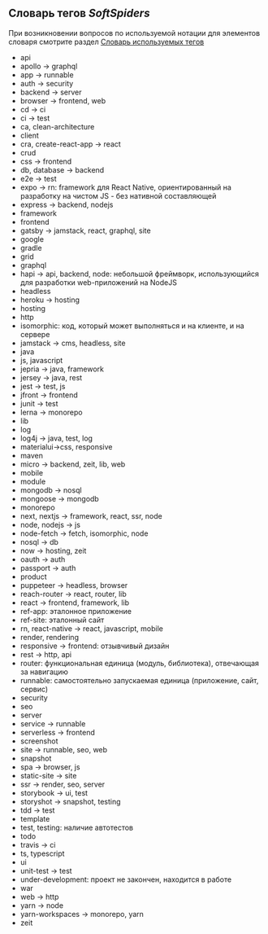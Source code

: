 ## Словарь тегов *SoftSpiders*

При возникновении вопросов по используемой нотации для элементов словаря смотрите раздел
[Словарь используемых тегов](README.md#словарь-используемых-тегов)

- api
- apollo -> graphql
- app -> runnable
- auth -> security
- backend -> server
- browser -> frontend, web
- cd -> ci
- ci -> test
- ca, clean-architecture 
- client
- cra, create-react-app -> react
- crud
- css -> frontend
- db, database -> backend
- e2e -> test
- expo -> rn: framework для React Native, ориентированный на разработку на чистом JS - без нативной составляющей
- express -> backend, nodejs
- framework
- frontend
- gatsby -> jamstack, react, graphql, site
- google
- gradle
- grid
- graphql
- hapi -> api, backend, node: небольшой фреймворк, использующийся для разработки web-приложений на NodeJS 
- headless
- heroku -> hosting
- hosting
- http
- isomorphic: код, который может выполняться и на клиенте, и на сервере
- jamstack -> cms, headless, site
- java
- js, javascript
- jepria -> java, framework
- jersey -> java, rest
- jest -> test, js
- jfront -> frontend
- junit -> test
- lerna -> monorepo
- lib
- log
- log4j -> java, test, log
- materialui->css, responsive
- maven
- micro -> backend, zeit, lib, web
- mobile
- module
- mongodb -> nosql
- mongoose -> mongodb
- monorepo
- next, nextjs -> framework, react, ssr, node 
- node, nodejs -> js
- node-fetch -> fetch, isomorphic, node
- nosql -> db
- now -> hosting, zeit
- oauth -> auth
- passport -> auth
- product
- puppeteer -> headless, browser
- reach-router -> react, router, lib
- react -> frontend, framework, lib
- ref-app: эталонное приложение
- ref-site: эталонный сайт
- rn, react-native -> react, javascript, mobile
- render, rendering
- responsive -> frontend: отзывчивый дизайн
- rest -> http, api
- router: функциональная единица (модуль, библиотека), отвечающая за навигацию
- runnable: самостоятельно запускаемая единица (приложение, сайт, сервис)
- security
- seo
- server
- service -> runnable
- serverless -> frontend
- screenshot
- site -> runnable, seo, web
- snapshot
- spa -> browser, js
- static-site -> site
- ssr -> render, seo, server
- storybook -> ui, test
- storyshot -> snapshot, testing
- tdd -> test
- template
- test, testing: наличие автотестов
- todo
- travis -> ci
- ts, typescript
- ui
- unit-test -> test
- under-development: проект не закончен, находится в работе
- war
- web -> http
- yarn -> node
- yarn-workspaces -> monorepo, yarn
- zeit
